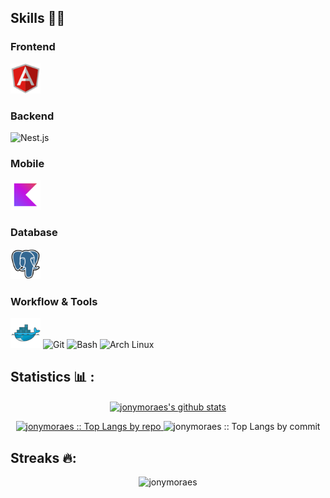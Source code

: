 ## Skills 🧑‍💻

### Frontend

<div align="left">
  <img width="48" src="https://github.com/jonymoraes/jonymoraes/blob/master/assets/angularjs-original.svg" alt="Angular" title="Angular"/>
</div>

### Backend

<div align="left">
  <img width="48" src="" alt="Nest.js" title="Nest.js"/>
</div>

### Mobile

<div align="left">
  <img width="48" src="https://github.com/jonymoraes/jonymoraes/blob/master/assets/kotlin-original.svg" alt="Kotlin" title="Kotlin"/>
</div>

### Database

<div align="left">
  <img width="48" src="https://github.com/jonymoraes/jonymoraes/blob/master/assets/postgresql-original.svg" alt="PostgreSQL" title="PostgreSQL"/>
</div>

### Workflow & Tools

<div align="left">
  <img width="48" src="https://github.com/jonymoraes/jonymoraes/blob/master/assets/docker-original.svg" alt="Docker" title="Docker"/>
  <img width="48" src="" alt="Git" title="Git"/>
  <img width="48" src="" alt="Bash" title="Bash"/>
  <img width="48" src="" alt="Arch Linux" title="Arch Linux"/>
</div>

## Statistics 📊 :

<p align="center">
<a href="https://github.com/jonymoraes/github-readme-stats">
<img align="center" src="https://github-readme-stats.vercel.app/api?username=jonymoraes&show_icons=true&include_all_commits=true&theme=gruvbox&hide_border=true" alt="jonymoraes's github stats" />
</p>
<p align="center">
  <a href="https://github.com/jonymoraes/">
  <img width="45%" src="https://github-profile-summary-cards.vercel.app/api/cards/repos-per-language?username=jonymoraes&theme=gruvbox&layout=compact&hide_border=true"
  alt="jonymoraes :: Top Langs by repo" />
  </a>
  <a>
  <img width="45%" src="https://github-profile-summary-cards.vercel.app/api/cards/most-commit-language?username=jonymoraes&theme=gruvbox&layout=compact&hide_border=true"
  alt="jonymoraes :: Top Langs by commit" />
  </a>
</p>

## Streaks 🔥:

<p align="center"><img src="https://github-readme-streak-stats.herokuapp.com/?user=jonymoraes&theme=tokyonight_duo" alt="jonymoraes" /></p>

<br>
